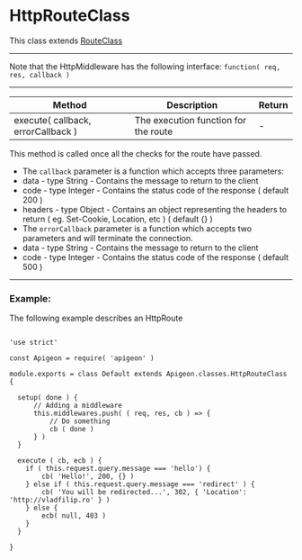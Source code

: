 # HttpRouteClass

This class extends [RouteClass](https://github.com/vladfilipro/apigeon/blob/master/docs/route.md)

---

Note that the HttpMiddleware has the following interface:
`function( req, res, callback )`

---

Method | Description | Return
--- | --- | ---
execute( callback, errorCallback ) | The execution function for the route | -

This method is called once all the checks for the route have passed.

- The `callback` parameter is a function which accepts three parameters:
 - data - type String - Contains the message to return to the client
 - code - type Integer - Contains the status code of the response ( default 200 )
 - headers - type Object - Contains an object representing the headers to return ( eg. Set-Cookie, Location, etc ) ( default {} )
- The `errorCallback` parameter is a function which accepts two parameters and will terminate the connection.
 - data - type String - Contains the message to return to the client
 - code - type Integer - Contains the status code of the response ( default 500 )

---

### Example:

The following example describes an HttpRoute

```

'use strict'

const Apigeon = require( 'apigeon' )

module.exports = class Default extends Apigeon.classes.HttpRouteClass {

  setup( done ) {
      // Adding a middleware
      this.middlewares.push( ( req, res, cb ) => {
          // Do something
          cb ( done )
      } )
  }

  execute ( cb, ecb ) {
    if ( this.request.query.message === 'hello') {
        cb( 'Hello!', 200, {} )
    } else if ( this.request.query.message === 'redirect' ) {
        cb( 'You will be redirected...', 302, { 'Location': 'http://vladfilip.ro' } )
    } else {
        ecb( null, 403 )
    }
  }

}

```
